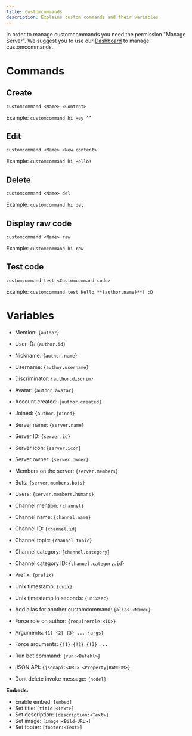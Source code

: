 ```yaml
---
title: Customcommands
description: Explains custom commands and their variables
---
```


In order to manage customcommands you need the permission "Manage Server".
We suggest you to use our [Dashboard](https://tomatenkuchen.eu/dashboard/customcommands/) to manage customcommands.

# Commands

## Create

`customcommand <Name> <Content>`

Example:
`customcommand hi Hey ^^`

## Edit

`customcommand <Name> <New content>`

Example:
`customcommand hi Hello!`

## Delete

`customcommand <Name> del`

Example:
`customcommand hi del`

## Display raw code

`customcommand <Name> raw`

Example:
`customcommand hi raw`

## Test code

`customcommand test <Customcommand code>`

Example:
`customcommand test Hello **{author.name}**! :D`

# Variables

* Mention: `{author}`
* User ID: `{author.id}`
* Nickname: `{author.name}`
* Username: `{author.username}`
* Discriminator: `{author.discrim}`
* Avatar: `{author.avatar}`
* Account created: `{author.created}`
* Joined: `{author.joined}`
* Server name: `{server.name}`
* Server ID: `{server.id}`
* Server icon: `{server.icon}`
* Server owner: `{server.owner}`
* Members on the server: `{server.members}`
* Bots: `{server.members.bots}`
* Users: `{server.members.humans}`
* Channel mention: `{channel}`
* Channel name: `{channel.name}`
* Channel ID: `{channel.id}`
* Channel topic: `{channel.topic}`
* Channel category: `{channel.category}`
* Channel category ID: `{channel.category.id}`
* Prefix: `{prefix}`
* Unix timestamp: `{unix}`
* Unix timestamp in seconds: `{unixsec}`

* Add alias for another customcommand: `{alias:<Name>}`
* Force role on author: `{requirerole:<ID>}`

* Arguments: `{1} {2} {3} ... {args}`
* Force arguments: `{!1} {!2} {!3} ...`
* Run bot command: `{run:<Befehl>}`
* JSON API: `{jsonapi:<URL> <Property|RANDOM>}`
* Dont delete invoke message: `{nodel}`

**Embeds:**
* Enable embed: `[embed]`
* Set title: `[title:<Text>]`
* Set description: `[description:<Text>]`
* Set image: `[image:<Bild-URL>]`
* Set footer: `[footer:<Text>]`
